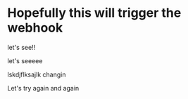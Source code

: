 # Hopefully this will trigger the webhook

let's see!!

let's seeeee

lskdjflksajlk changin

Let's try again
and again
